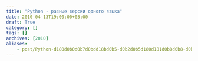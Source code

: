 ```yaml
---
title: "Python - разные версии одного языка"
date: 2010-04-13T19:00:00+03:00
draft: True
category: []
tags: []
archives: [2010]
aliases:
    - post/Python-d180d0b0d0b7d0bdd18bd0b5-d0b2d0b5d180d181d0b8d0b8-d0bed0b4d0bdd0bed0b3d0be-d18fd0b7d18bd0bad0b0.aspx
---
```



